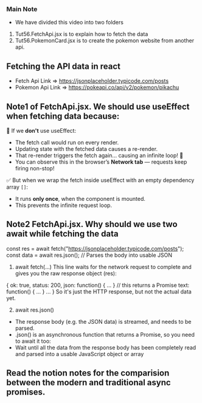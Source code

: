 ### Main Note
- We have divided this video into two folders
1. Tut56.FetchApi.jsx is to explain how to fetch the data
2. Tut56.PokemonCard.jsx is to create the pokemon website from another api.


## Fetching the API data in react
- Fetch Api Link => https://jsonplaceholder.typicode.com/posts
- Pokemon Api Link => https://pokeapi.co/api/v2/pokemon/pikachu


## Note1 of FetchApi.jsx. We should use useEffect when fetching data because:

🚫 If we **don't** use useEffect:
- The fetch call would run on every render.
- Updating state with the fetched data causes a re-render.
- That re-render triggers the fetch again... causing an infinite loop! 🔁
- You can observe this in the browser’s **Network tab** — requests keep firing non-stop!

✅ But when we wrap the fetch inside useEffect with an empty dependency array `[]`:
- It runs **only once**, when the component is mounted.
- This prevents the infinite request loop.


## Note2 FetchApi.jsx. Why should we use two await while fetching the data
const res = await fetch("https://jsonplaceholder.typicode.com/posts");
const data = await res.json();  // Parses the body into usable JSON

 1. await fetch(...)
This line waits for the network request to complete and gives you the raw response object (res):

{
  ok: true,
  status: 200,
  json: function() { ... } // this returns a Promise
  text: function() { ... }
  ...
}
So it's just the HTTP response, but not the actual data yet.


2. await res.json()
- The response body (e.g. the JSON data) is streamed, and needs to be parsed.
- .json() is an asynchronous function that returns a Promise, so you need to await it too:
- Wait until all the data from the response body has been completely read and parsed into a usable JavaScript object or array


## Read the notion notes for the comparision between the modern and traditional async promises.


